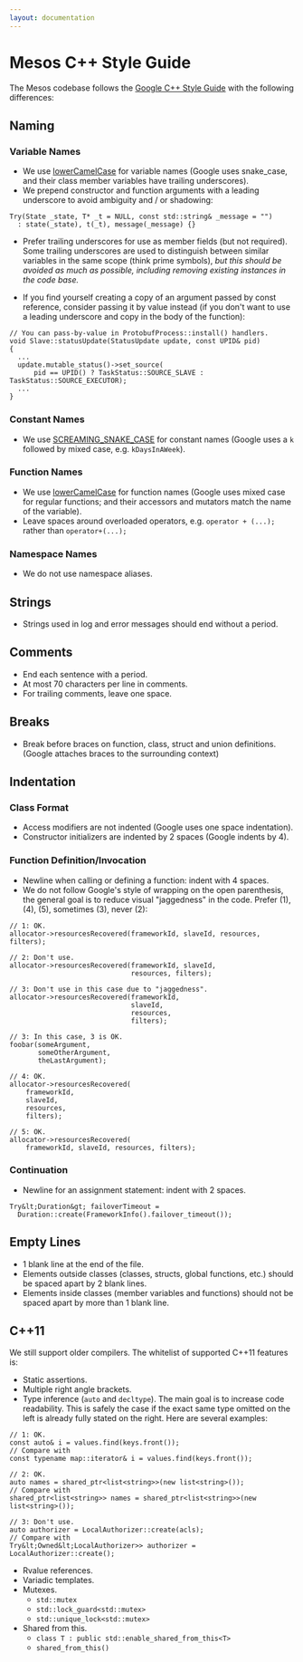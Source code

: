 ```yaml
---
layout: documentation
---
```


# Mesos C++ Style Guide

The Mesos codebase follows the [Google C++ Style Guide](http://google-styleguide.googlecode.com/svn/trunk/cppguide.xml) with the following differences:

## Naming

### Variable Names
* We use [lowerCamelCase](http://en.wikipedia.org/wiki/CamelCase#Variations_and_synonyms) for variable names (Google uses snake_case, and their class member variables have trailing underscores).
* We prepend constructor and function arguments with a leading underscore to avoid ambiguity and / or shadowing:

```
Try(State _state, T* _t = NULL, const std::string& _message = "")
  : state(_state), t(_t), message(_message) {}
```

* Prefer trailing underscores for use as member fields (but not required). Some trailing underscores are used to distinguish between similar variables in the same scope (think prime symbols), *but this should be avoided as much as possible, including removing existing instances in the code base.*

* If you find yourself creating a copy of an argument passed by const reference, consider passing it by value instead (if you don't want to use a leading underscore and copy in the body of the function):

```
// You can pass-by-value in ProtobufProcess::install() handlers.
void Slave::statusUpdate(StatusUpdate update, const UPID& pid)
{
  ...
  update.mutable_status()->set_source(
      pid == UPID() ? TaskStatus::SOURCE_SLAVE : TaskStatus::SOURCE_EXECUTOR);
  ...
}
```


### Constant Names
* We use [SCREAMING_SNAKE_CASE](http://en.wikipedia.org/wiki/Letter_case#Special_case_styles) for constant names (Google uses a `k` followed by mixed case, e.g. `kDaysInAWeek`).

### Function Names
* We use [lowerCamelCase](http://en.wikipedia.org/wiki/CamelCase#Variations_and_synonyms) for function names (Google uses mixed case for regular functions; and their accessors and mutators match the name of the variable).
* Leave spaces around overloaded operators, e.g. `operator + (...);` rather than `operator+(...);`

### Namespace Names
* We do not use namespace aliases.

## Strings
* Strings used in log and error messages should end without a period.

## Comments
* End each sentence with a period.
* At most 70 characters per line in comments.
* For trailing comments, leave one space.

## Breaks
* Break before braces on function, class, struct and union definitions. (Google attaches braces to the surrounding context)

## Indentation

### Class Format
* Access modifiers are not indented (Google uses one space indentation).
* Constructor initializers are indented by 2 spaces (Google indents by 4).

### Function Definition/Invocation
* Newline when calling or defining a function: indent with 4 spaces.
* We do not follow Google's style of wrapping on the open parenthesis, the general goal is to reduce visual "jaggedness" in the code. Prefer (1), (4), (5), sometimes (3), never (2):

```
// 1: OK.
allocator->resourcesRecovered(frameworkId, slaveId, resources, filters);

// 2: Don't use.
allocator->resourcesRecovered(frameworkId, slaveId,
                              resources, filters);

// 3: Don't use in this case due to "jaggedness".
allocator->resourcesRecovered(frameworkId,
                              slaveId,
                              resources,
                              filters);

// 3: In this case, 3 is OK.
foobar(someArgument,
       someOtherArgument,
       theLastArgument);

// 4: OK.
allocator->resourcesRecovered(
    frameworkId,
    slaveId,
    resources,
    filters);

// 5: OK.
allocator->resourcesRecovered(
    frameworkId, slaveId, resources, filters);
```

### Continuation
* Newline for an assignment statement: indent with 2 spaces.

```
Try&lt;Duration&gt; failoverTimeout =
  Duration::create(FrameworkInfo().failover_timeout());
```

## Empty Lines
* 1 blank line at the end of the file.
* Elements outside classes (classes, structs, global functions, etc.) should be spaced apart by 2 blank lines.
* Elements inside classes (member variables and functions) should not be spaced apart by more than 1 blank line.

## C++11

We still support older compilers. The whitelist of supported C++11 features is:

* Static assertions.
* Multiple right angle brackets.
* Type inference (`auto` and `decltype`). The main goal is to increase code readability. This is safely the case if the exact same type omitted on the left is already fully stated on the right. Here are several examples:

```
// 1: OK.
const auto& i = values.find(keys.front());
// Compare with
const typename map::iterator& i = values.find(keys.front());

// 2: OK.
auto names = shared_ptr<list<string>>(new list<string>());
// Compare with
shared_ptr<list<string>> names = shared_ptr<list<string>>(new list<string>());

// 3: Don't use.
auto authorizer = LocalAuthorizer::create(acls);
// Compare with
Try&lt;Owned&lt;LocalAuthorizer>> authorizer = LocalAuthorizer::create();
```

* Rvalue references.
* Variadic templates.
* Mutexes.
  * `std::mutex`
  * `std::lock_guard<std::mutex>`
  * `std::unique_lock<std::mutex>`
* Shared from this.
  * `class T : public std::enable_shared_from_this<T>`
  * `shared_from_this()`
